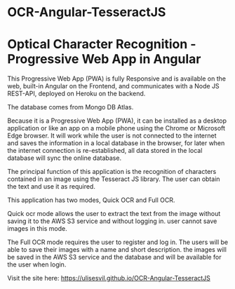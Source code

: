 # OCR-Angular-TesseractJS
# Optical Character Recognition - Progressive Web App in Angular

This Progressive Web App (PWA) is fully Responsive and is available on the web, built-in Angular on the Frontend, and communicates with a Node JS REST-API, deployed on Heroku on the backend.

The database comes from Mongo DB Atlas.

Because it is a Progressive Web App (PWA), it can be installed as a desktop application or like an app on a mobile phone using the Chrome or Microsoft Edge browser. It will work while the user is not connected to the internet and saves the information in a local database in the browser, for later when the internet connection is re-established, all data stored in the local database will sync the online database.

The principal function of this application is the recognition of characters contained in an image using the Tesseract JS library. The user can obtain the text and use it as required.

This application has two modes, Quick OCR and Full OCR.

Quick ocr mode allows the user to extract the text from the image without saving it to the AWS S3 service and without logging in. user cannot save images in this mode.

The Full OCR mode requires the user to register and log in. The users will be able to save their images with a name and short description. the images will be saved in the AWS S3 service and the database and will be available for the user when login.

Visit the site here: https://ulisesvil.github.io/OCR-Angular-TesseractJS
